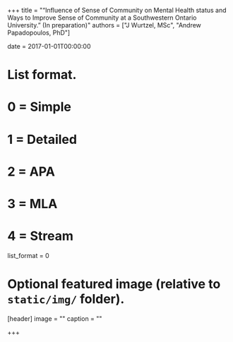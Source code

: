 +++
title = "“Influence of Sense of Community on Mental Health status and Ways to Improve Sense of Community at a Southwestern Ontario University.” (In preparation)"
authors = ["J Wurtzel, MSc", "Andrew Papadopoulos, PhD"]


date = 2017-01-01T00:00:00

# List format.
#   0 = Simple
#   1 = Detailed
#   2 = APA
#   3 = MLA
#   4 = Stream
list_format = 0

# Optional featured image (relative to `static/img/` folder).
[header]
image = ""
caption = ""

+++

